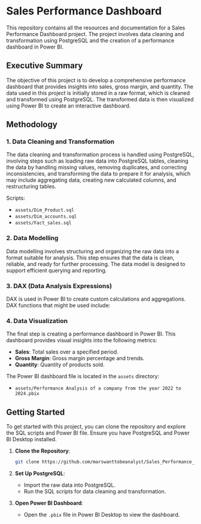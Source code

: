# Sales Performance Dashboard

This repository contains all the resources and documentation for a Sales Performance Dashboard project. The project involves data cleaning and transformation using PostgreSQL and the creation of a performance dashboard in Power BI.

## Executive Summary

The objective of this project is to develop a comprehensive performance dashboard that provides insights into sales, gross margin, and quantity. The data used in this project is initially stored in a raw format, which is cleaned and transformed using PostgreSQL. The transformed data is then visualized using Power BI to create an interactive dashboard.

## Methodology

### 1. Data Cleaning and Transformation

The data cleaning and transformation process is handled using PostgreSQL, involving steps such as loading raw data into PostgreSQL tables, cleaning the data by handling missing values, removing duplicates, and correcting inconsistencies, and transforming the data to prepare it for analysis, which may include aggregating data, creating new calculated columns, and restructuring tables.

Scripts:
- `assets/Dim_Product.sql`
- `assets/Dim_accounts.sql`
- `assets/Fact_sales.sql`

### 2. Data Modelling

Data modelling involves structuring and organizing the raw data into a format suitable for analysis. This step ensures that the data is clean, reliable, and ready for further processing. The data model is designed to support efficient querying and reporting.

### 3. DAX (Data Analysis Expressions)

DAX is used in Power BI to create custom calculations and aggregations. DAX functions that might be used include:

### 4. Data Visualization

The final step is creating a performance dashboard in Power BI. This dashboard provides visual insights into the following metrics:
- **Sales**: Total sales over a specified period.
- **Gross Margin**: Gross margin percentage and trends.
- **Quantity**: Quantity of products sold.


The Power BI dashboard file is located in the `assets` directory:
- `assets/Performance Analysis of a company from the year 2022 to 2024.pbix`

## Getting Started

To get started with this project, you can clone the repository and explore the SQL scripts and Power BI file. Ensure you have PostgreSQL and Power BI Desktop installed.

1. **Clone the Repository**:
    ```bash
    git clone https://github.com/marswanttobeanalyst/Sales_Performance_Dashboard.git
    ```
2. **Set Up PostgreSQL**:
    - Import the raw data into PostgreSQL.
    - Run the SQL scripts for data cleaning and transformation.

3. **Open Power BI Dashboard**:
    - Open the `.pbix` file in Power BI Desktop to view the dashboard.



